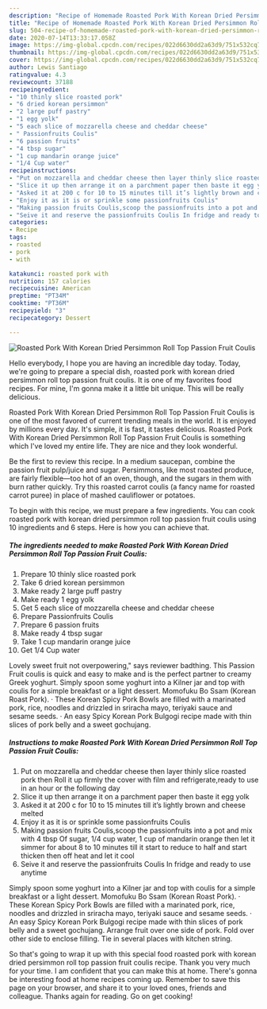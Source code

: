 ```yaml
---
description: "Recipe of Homemade Roasted Pork With Korean Dried Persimmon Roll Top Passion Fruit Coulis"
title: "Recipe of Homemade Roasted Pork With Korean Dried Persimmon Roll Top Passion Fruit Coulis"
slug: 504-recipe-of-homemade-roasted-pork-with-korean-dried-persimmon-roll-top-passion-fruit-coulis
date: 2020-07-14T13:33:17.058Z
image: https://img-global.cpcdn.com/recipes/022d6630dd2a63d9/751x532cq70/roasted-pork-with-korean-dried-persimmon-roll-top-passion-fruit-coulis-recipe-main-photo.jpg
thumbnail: https://img-global.cpcdn.com/recipes/022d6630dd2a63d9/751x532cq70/roasted-pork-with-korean-dried-persimmon-roll-top-passion-fruit-coulis-recipe-main-photo.jpg
cover: https://img-global.cpcdn.com/recipes/022d6630dd2a63d9/751x532cq70/roasted-pork-with-korean-dried-persimmon-roll-top-passion-fruit-coulis-recipe-main-photo.jpg
author: Lewis Santiago
ratingvalue: 4.3
reviewcount: 37188
recipeingredient:
- "10 thinly slice roasted pork"
- "6 dried korean persimmon"
- "2 large puff pastry"
- "1 egg yolk"
- "5 each slice of mozzarella cheese and cheddar cheese"
- " Passionfruits Coulis"
- "6 passion fruits"
- "4 tbsp sugar"
- "1 cup mandarin orange juice"
- "1/4 Cup water"
recipeinstructions:
- "Put on mozzarella and cheddar cheese then layer thinly slice roasted pork then Roll it up firmly the cover with film and refrigerate,ready to use in an hour or the following day"
- "Slice it up then arrange it on a parchment paper then baste it egg yolk"
- "Asked it at 200 c for 10 to 15 minutes till it’s lightly brown and cheese melted"
- "Enjoy it as it is or sprinkle some passionfruits Coulis"
- "Making passion fruits Coulis,scoop the passionfruits into a pot and mix with 4 tbsp Of sugar, 1/4 cup water, 1 cup of mandarin orange then let it simmer for about 8 to 10 minutes till it start to reduce to half and start thicken then off heat and let it cool"
- "Seive it and reserve the passionfruits Coulis In fridge and ready to use anytime"
categories:
- Recipe
tags:
- roasted
- pork
- with

katakunci: roasted pork with 
nutrition: 157 calories
recipecuisine: American
preptime: "PT34M"
cooktime: "PT36M"
recipeyield: "3"
recipecategory: Dessert

---
```



![Roasted Pork With Korean Dried Persimmon Roll Top Passion Fruit Coulis](https://img-global.cpcdn.com/recipes/022d6630dd2a63d9/751x532cq70/roasted-pork-with-korean-dried-persimmon-roll-top-passion-fruit-coulis-recipe-main-photo.jpg)

Hello everybody, I hope you are having an incredible day today. Today, we're going to prepare a special dish, roasted pork with korean dried persimmon roll top passion fruit coulis. It is one of my favorites food recipes. For mine, I'm gonna make it a little bit unique. This will be really delicious.

Roasted Pork With Korean Dried Persimmon Roll Top Passion Fruit Coulis is one of the most favored of current trending meals in the world. It is enjoyed by millions every day. It's simple, it is fast, it tastes delicious. Roasted Pork With Korean Dried Persimmon Roll Top Passion Fruit Coulis is something which I've loved my entire life. They are nice and they look wonderful.

Be the first to review this recipe. In a medium saucepan, combine the passion fruit pulp/juice and sugar. Persimmons, like most roasted produce, are fairly flexible—too hot of an oven, though, and the sugars in them with burn rather quickly. Try this roasted carrot coulis (a fancy name for roasted carrot puree) in place of mashed cauliflower or potatoes.


To begin with this recipe, we must prepare a few ingredients. You can cook roasted pork with korean dried persimmon roll top passion fruit coulis using 10 ingredients and 6 steps. Here is how you can achieve that.

<!--inarticleads1-->

##### The ingredients needed to make Roasted Pork With Korean Dried Persimmon Roll Top Passion Fruit Coulis:

1. Prepare 10 thinly slice roasted pork
1. Take 6 dried korean persimmon
1. Make ready 2 large puff pastry
1. Make ready 1 egg yolk
1. Get 5 each slice of mozzarella cheese and cheddar cheese
1. Prepare  Passionfruits Coulis
1. Prepare 6 passion fruits
1. Make ready 4 tbsp sugar
1. Take 1 cup mandarin orange juice
1. Get 1/4 Cup water


Lovely sweet fruit not overpowering,&#34; says reviewer badthing. This Passion Fruit coulis is quick and easy to make and is the perfect partner to creamy Greek yoghurt. Simply spoon some yoghurt into a Kilner jar and top with coulis for a simple breakfast or a light dessert. Momofuku Bo Ssam (Korean Roast Pork). · These Korean Spicy Pork Bowls are filled with a marinated pork, rice, noodles and drizzled in sriracha mayo, teriyaki sauce and sesame seeds. · An easy Spicy Korean Pork Bulgogi recipe made with thin slices of pork belly and a sweet gochujang. 

<!--inarticleads2-->

##### Instructions to make Roasted Pork With Korean Dried Persimmon Roll Top Passion Fruit Coulis:

1. Put on mozzarella and cheddar cheese then layer thinly slice roasted pork then Roll it up firmly the cover with film and refrigerate,ready to use in an hour or the following day
1. Slice it up then arrange it on a parchment paper then baste it egg yolk
1. Asked it at 200 c for 10 to 15 minutes till it’s lightly brown and cheese melted
1. Enjoy it as it is or sprinkle some passionfruits Coulis
1. Making passion fruits Coulis,scoop the passionfruits into a pot and mix with 4 tbsp Of sugar, 1/4 cup water, 1 cup of mandarin orange then let it simmer for about 8 to 10 minutes till it start to reduce to half and start thicken then off heat and let it cool
1. Seive it and reserve the passionfruits Coulis In fridge and ready to use anytime


Simply spoon some yoghurt into a Kilner jar and top with coulis for a simple breakfast or a light dessert. Momofuku Bo Ssam (Korean Roast Pork). · These Korean Spicy Pork Bowls are filled with a marinated pork, rice, noodles and drizzled in sriracha mayo, teriyaki sauce and sesame seeds. · An easy Spicy Korean Pork Bulgogi recipe made with thin slices of pork belly and a sweet gochujang. Arrange fruit over one side of pork. Fold over other side to enclose filling. Tie in several places with kitchen string. 

So that's going to wrap it up with this special food roasted pork with korean dried persimmon roll top passion fruit coulis recipe. Thank you very much for your time. I am confident that you can make this at home. There's gonna be interesting food at home recipes coming up. Remember to save this page on your browser, and share it to your loved ones, friends and colleague. Thanks again for reading. Go on get cooking!
